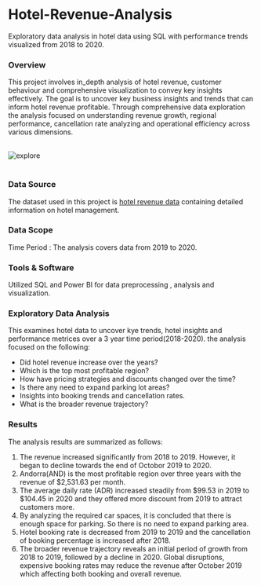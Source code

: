 # Hotel-Revenue-Analysis
Exploratory data analysis in hotel data using SQL with performance trends visualized from 2018 to 2020.



### Overview
This project involves in_depth analysis of hotel revenue, customer behaviour and comprehensive visualization to convey key insights effectively. The goal is to uncover key business insights and trends that can inform hotel revenue profitable. Through comprehensive data exploration the analysis focused on understanding revenue growth, regional performance, cancellation rate analyzing and operational efficiency across various dimensions. 

<br>
<img align="center" alt="explore"  src="https://github.com/user-attachments/assets/612ff517-30c5-40e4-8ff4-90a7943a7a7e"> <br><br>


### Data Source
The dataset used in this project is [hotel revenue data](https://www.kaggle.com/datasets/govindkrishnadas/hotel-revenue) containing detailed information on hotel management.


### Data Scope
Time Period : The analysis covers data from 2019 to 2020.

### Tools & Software
Utilized SQL and Power BI for data preprocessing , analysis and visualization.


### Exploratory Data Analysis
This examines hotel data to uncover kye trends, hotel insights and performance metrices over a 3 year time period(2018-2020).
the analysis focused on the following:

- Did hotel revenue increase over the years?
- Which is the top most profitable region?
- How have pricing strategies and discounts changed over the time?
- Is there any need to expand parking lot areas?
- Insights into booking trends and cancellation rates.
- What is the broader revenue trajectory?


### Results
The analysis results are summarized as follows: <br>
 1. The revenue increased significantly from 2018 to 2019. However, it began to decline towards the end of Octobor 2019 to 2020.<br>
 2. Andorra(AND) is the most profitable region over three years with the revenue of $2,531.63 per month.<br>
 3. The average daily rate (ADR) increased steadily from $99.53 in 2019 to $104.45 in 2020 and they offered more discount from 2019 to attract customers more. <br>
 4. By analyzing the required car spaces, it is concluded that there is enough space for parking. So there is no need to expand parking area. <br>
 5. Hotel booking rate is decreased from 2019 to 2019 and the cancellation of booking percentage is increased after 2018. <br>
 6. The broader revenue trajectory reveals an initial period of growth from 2018 to 2019, followed by a decline in 2020. Global disruptions, expensive booking rates may reduce the revenue after October 2019 which affecting both booking and overall revenue. <br>
